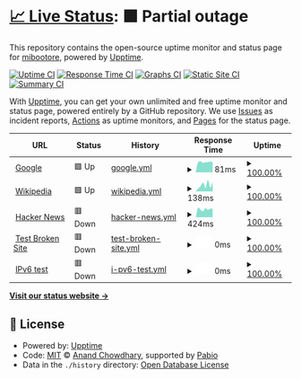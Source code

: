 # [📈 Live Status](https://mibootore.github.io/myuptime): <!--live status--> **🟧 Partial outage**

This repository contains the open-source uptime monitor and status page for [mibootore](https://mibootore.github.io/myuptime), powered by [Upptime](https://github.com/upptime/upptime).

[![Uptime CI](https://github.com/mibootore/myuptime/workflows/Uptime%20CI/badge.svg)](https://github.com/mibootore/myuptime/actions?query=workflow%3A%22Uptime+CI%22)
[![Response Time CI](https://github.com/mibootore/myuptime/workflows/Response%20Time%20CI/badge.svg)](https://github.com/mibootore/myuptime/actions?query=workflow%3A%22Response+Time+CI%22)
[![Graphs CI](https://github.com/mibootore/myuptime/workflows/Graphs%20CI/badge.svg)](https://github.com/mibootore/myuptime/actions?query=workflow%3A%22Graphs+CI%22)
[![Static Site CI](https://github.com/mibootore/myuptime/workflows/Static%20Site%20CI/badge.svg)](https://github.com/mibootore/myuptime/actions?query=workflow%3A%22Static+Site+CI%22)
[![Summary CI](https://github.com/mibootore/myuptime/workflows/Summary%20CI/badge.svg)](https://github.com/mibootore/myuptime/actions?query=workflow%3A%22Summary+CI%22)

With [Upptime](https://upptime.js.org), you can get your own unlimited and free uptime monitor and status page, powered entirely by a GitHub repository. We use [Issues](https://github.com/mibootore/myuptime/issues) as incident reports, [Actions](https://github.com/mibootore/myuptime/actions) as uptime monitors, and [Pages](https://mibootore.github.io/myuptime) for the status page.

<!--start: status pages-->
<!-- This summary is generated by Upptime (https://github.com/upptime/upptime) -->
<!-- Do not edit this manually, your changes will be overwritten -->
<!-- prettier-ignore -->
| URL | Status | History | Response Time | Uptime |
| --- | ------ | ------- | ------------- | ------ |
| <img alt="" src="https://icons.duckduckgo.com/ip3/www.google.com.ico" height="13"> [Google](https://www.google.com) | 🟩 Up | [google.yml](https://github.com/mibootore/myuptime/commits/HEAD/history/google.yml) | <details><summary><img alt="Response time graph" src="./graphs/google/response-time-week.png" height="20"> 81ms</summary><br><a href="https://mibootore.github.io/myuptime/history/google"><img alt="Response time 114" src="https://img.shields.io/endpoint?url=https%3A%2F%2Fraw.githubusercontent.com%2Fmibootore%2Fmyuptime%2FHEAD%2Fapi%2Fgoogle%2Fresponse-time.json"></a><br><a href="https://mibootore.github.io/myuptime/history/google"><img alt="24-hour response time 82" src="https://img.shields.io/endpoint?url=https%3A%2F%2Fraw.githubusercontent.com%2Fmibootore%2Fmyuptime%2FHEAD%2Fapi%2Fgoogle%2Fresponse-time-day.json"></a><br><a href="https://mibootore.github.io/myuptime/history/google"><img alt="7-day response time 81" src="https://img.shields.io/endpoint?url=https%3A%2F%2Fraw.githubusercontent.com%2Fmibootore%2Fmyuptime%2FHEAD%2Fapi%2Fgoogle%2Fresponse-time-week.json"></a><br><a href="https://mibootore.github.io/myuptime/history/google"><img alt="30-day response time 101" src="https://img.shields.io/endpoint?url=https%3A%2F%2Fraw.githubusercontent.com%2Fmibootore%2Fmyuptime%2FHEAD%2Fapi%2Fgoogle%2Fresponse-time-month.json"></a><br><a href="https://mibootore.github.io/myuptime/history/google"><img alt="1-year response time 114" src="https://img.shields.io/endpoint?url=https%3A%2F%2Fraw.githubusercontent.com%2Fmibootore%2Fmyuptime%2FHEAD%2Fapi%2Fgoogle%2Fresponse-time-year.json"></a></details> | <details><summary><a href="https://mibootore.github.io/myuptime/history/google">100.00%</a></summary><a href="https://mibootore.github.io/myuptime/history/google"><img alt="All-time uptime 100.00%" src="https://img.shields.io/endpoint?url=https%3A%2F%2Fraw.githubusercontent.com%2Fmibootore%2Fmyuptime%2FHEAD%2Fapi%2Fgoogle%2Fuptime.json"></a><br><a href="https://mibootore.github.io/myuptime/history/google"><img alt="24-hour uptime 100.00%" src="https://img.shields.io/endpoint?url=https%3A%2F%2Fraw.githubusercontent.com%2Fmibootore%2Fmyuptime%2FHEAD%2Fapi%2Fgoogle%2Fuptime-day.json"></a><br><a href="https://mibootore.github.io/myuptime/history/google"><img alt="7-day uptime 100.00%" src="https://img.shields.io/endpoint?url=https%3A%2F%2Fraw.githubusercontent.com%2Fmibootore%2Fmyuptime%2FHEAD%2Fapi%2Fgoogle%2Fuptime-week.json"></a><br><a href="https://mibootore.github.io/myuptime/history/google"><img alt="30-day uptime 100.00%" src="https://img.shields.io/endpoint?url=https%3A%2F%2Fraw.githubusercontent.com%2Fmibootore%2Fmyuptime%2FHEAD%2Fapi%2Fgoogle%2Fuptime-month.json"></a><br><a href="https://mibootore.github.io/myuptime/history/google"><img alt="1-year uptime 99.98%" src="https://img.shields.io/endpoint?url=https%3A%2F%2Fraw.githubusercontent.com%2Fmibootore%2Fmyuptime%2FHEAD%2Fapi%2Fgoogle%2Fuptime-year.json"></a></details>
| <img alt="" src="https://icons.duckduckgo.com/ip3/en.wikipedia.org.ico" height="13"> [Wikipedia](https://en.wikipedia.org) | 🟩 Up | [wikipedia.yml](https://github.com/mibootore/myuptime/commits/HEAD/history/wikipedia.yml) | <details><summary><img alt="Response time graph" src="./graphs/wikipedia/response-time-week.png" height="20"> 138ms</summary><br><a href="https://mibootore.github.io/myuptime/history/wikipedia"><img alt="Response time 182" src="https://img.shields.io/endpoint?url=https%3A%2F%2Fraw.githubusercontent.com%2Fmibootore%2Fmyuptime%2FHEAD%2Fapi%2Fwikipedia%2Fresponse-time.json"></a><br><a href="https://mibootore.github.io/myuptime/history/wikipedia"><img alt="24-hour response time 196" src="https://img.shields.io/endpoint?url=https%3A%2F%2Fraw.githubusercontent.com%2Fmibootore%2Fmyuptime%2FHEAD%2Fapi%2Fwikipedia%2Fresponse-time-day.json"></a><br><a href="https://mibootore.github.io/myuptime/history/wikipedia"><img alt="7-day response time 138" src="https://img.shields.io/endpoint?url=https%3A%2F%2Fraw.githubusercontent.com%2Fmibootore%2Fmyuptime%2FHEAD%2Fapi%2Fwikipedia%2Fresponse-time-week.json"></a><br><a href="https://mibootore.github.io/myuptime/history/wikipedia"><img alt="30-day response time 193" src="https://img.shields.io/endpoint?url=https%3A%2F%2Fraw.githubusercontent.com%2Fmibootore%2Fmyuptime%2FHEAD%2Fapi%2Fwikipedia%2Fresponse-time-month.json"></a><br><a href="https://mibootore.github.io/myuptime/history/wikipedia"><img alt="1-year response time 182" src="https://img.shields.io/endpoint?url=https%3A%2F%2Fraw.githubusercontent.com%2Fmibootore%2Fmyuptime%2FHEAD%2Fapi%2Fwikipedia%2Fresponse-time-year.json"></a></details> | <details><summary><a href="https://mibootore.github.io/myuptime/history/wikipedia">100.00%</a></summary><a href="https://mibootore.github.io/myuptime/history/wikipedia"><img alt="All-time uptime 100.00%" src="https://img.shields.io/endpoint?url=https%3A%2F%2Fraw.githubusercontent.com%2Fmibootore%2Fmyuptime%2FHEAD%2Fapi%2Fwikipedia%2Fuptime.json"></a><br><a href="https://mibootore.github.io/myuptime/history/wikipedia"><img alt="24-hour uptime 100.00%" src="https://img.shields.io/endpoint?url=https%3A%2F%2Fraw.githubusercontent.com%2Fmibootore%2Fmyuptime%2FHEAD%2Fapi%2Fwikipedia%2Fuptime-day.json"></a><br><a href="https://mibootore.github.io/myuptime/history/wikipedia"><img alt="7-day uptime 100.00%" src="https://img.shields.io/endpoint?url=https%3A%2F%2Fraw.githubusercontent.com%2Fmibootore%2Fmyuptime%2FHEAD%2Fapi%2Fwikipedia%2Fuptime-week.json"></a><br><a href="https://mibootore.github.io/myuptime/history/wikipedia"><img alt="30-day uptime 100.00%" src="https://img.shields.io/endpoint?url=https%3A%2F%2Fraw.githubusercontent.com%2Fmibootore%2Fmyuptime%2FHEAD%2Fapi%2Fwikipedia%2Fuptime-month.json"></a><br><a href="https://mibootore.github.io/myuptime/history/wikipedia"><img alt="1-year uptime 100.00%" src="https://img.shields.io/endpoint?url=https%3A%2F%2Fraw.githubusercontent.com%2Fmibootore%2Fmyuptime%2FHEAD%2Fapi%2Fwikipedia%2Fuptime-year.json"></a></details>
| <img alt="" src="https://icons.duckduckgo.com/ip3/news.ycombinator.com.ico" height="13"> [Hacker News](https://news.ycombinator.com) | 🟥 Down | [hacker-news.yml](https://github.com/mibootore/myuptime/commits/HEAD/history/hacker-news.yml) | <details><summary><img alt="Response time graph" src="./graphs/hacker-news/response-time-week.png" height="20"> 424ms</summary><br><a href="https://mibootore.github.io/myuptime/history/hacker-news"><img alt="Response time 310" src="https://img.shields.io/endpoint?url=https%3A%2F%2Fraw.githubusercontent.com%2Fmibootore%2Fmyuptime%2FHEAD%2Fapi%2Fhacker-news%2Fresponse-time.json"></a><br><a href="https://mibootore.github.io/myuptime/history/hacker-news"><img alt="24-hour response time 448" src="https://img.shields.io/endpoint?url=https%3A%2F%2Fraw.githubusercontent.com%2Fmibootore%2Fmyuptime%2FHEAD%2Fapi%2Fhacker-news%2Fresponse-time-day.json"></a><br><a href="https://mibootore.github.io/myuptime/history/hacker-news"><img alt="7-day response time 424" src="https://img.shields.io/endpoint?url=https%3A%2F%2Fraw.githubusercontent.com%2Fmibootore%2Fmyuptime%2FHEAD%2Fapi%2Fhacker-news%2Fresponse-time-week.json"></a><br><a href="https://mibootore.github.io/myuptime/history/hacker-news"><img alt="30-day response time 316" src="https://img.shields.io/endpoint?url=https%3A%2F%2Fraw.githubusercontent.com%2Fmibootore%2Fmyuptime%2FHEAD%2Fapi%2Fhacker-news%2Fresponse-time-month.json"></a><br><a href="https://mibootore.github.io/myuptime/history/hacker-news"><img alt="1-year response time 310" src="https://img.shields.io/endpoint?url=https%3A%2F%2Fraw.githubusercontent.com%2Fmibootore%2Fmyuptime%2FHEAD%2Fapi%2Fhacker-news%2Fresponse-time-year.json"></a></details> | <details><summary><a href="https://mibootore.github.io/myuptime/history/hacker-news">100.00%</a></summary><a href="https://mibootore.github.io/myuptime/history/hacker-news"><img alt="All-time uptime 100.00%" src="https://img.shields.io/endpoint?url=https%3A%2F%2Fraw.githubusercontent.com%2Fmibootore%2Fmyuptime%2FHEAD%2Fapi%2Fhacker-news%2Fuptime.json"></a><br><a href="https://mibootore.github.io/myuptime/history/hacker-news"><img alt="24-hour uptime 99.99%" src="https://img.shields.io/endpoint?url=https%3A%2F%2Fraw.githubusercontent.com%2Fmibootore%2Fmyuptime%2FHEAD%2Fapi%2Fhacker-news%2Fuptime-day.json"></a><br><a href="https://mibootore.github.io/myuptime/history/hacker-news"><img alt="7-day uptime 100.00%" src="https://img.shields.io/endpoint?url=https%3A%2F%2Fraw.githubusercontent.com%2Fmibootore%2Fmyuptime%2FHEAD%2Fapi%2Fhacker-news%2Fuptime-week.json"></a><br><a href="https://mibootore.github.io/myuptime/history/hacker-news"><img alt="30-day uptime 100.00%" src="https://img.shields.io/endpoint?url=https%3A%2F%2Fraw.githubusercontent.com%2Fmibootore%2Fmyuptime%2FHEAD%2Fapi%2Fhacker-news%2Fuptime-month.json"></a><br><a href="https://mibootore.github.io/myuptime/history/hacker-news"><img alt="1-year uptime 99.98%" src="https://img.shields.io/endpoint?url=https%3A%2F%2Fraw.githubusercontent.com%2Fmibootore%2Fmyuptime%2FHEAD%2Fapi%2Fhacker-news%2Fuptime-year.json"></a></details>
| <img alt="" src="https://icons.duckduckgo.com/ip3/thissitedoesnotexist.koj.co.ico" height="13"> [Test Broken Site](https://thissitedoesnotexist.koj.co) | 🟥 Down | [test-broken-site.yml](https://github.com/mibootore/myuptime/commits/HEAD/history/test-broken-site.yml) | <details><summary><img alt="Response time graph" src="./graphs/test-broken-site/response-time-week.png" height="20"> 0ms</summary><br><a href="https://mibootore.github.io/myuptime/history/test-broken-site"><img alt="Response time 0" src="https://img.shields.io/endpoint?url=https%3A%2F%2Fraw.githubusercontent.com%2Fmibootore%2Fmyuptime%2FHEAD%2Fapi%2Ftest-broken-site%2Fresponse-time.json"></a><br><a href="https://mibootore.github.io/myuptime/history/test-broken-site"><img alt="24-hour response time 0" src="https://img.shields.io/endpoint?url=https%3A%2F%2Fraw.githubusercontent.com%2Fmibootore%2Fmyuptime%2FHEAD%2Fapi%2Ftest-broken-site%2Fresponse-time-day.json"></a><br><a href="https://mibootore.github.io/myuptime/history/test-broken-site"><img alt="7-day response time 0" src="https://img.shields.io/endpoint?url=https%3A%2F%2Fraw.githubusercontent.com%2Fmibootore%2Fmyuptime%2FHEAD%2Fapi%2Ftest-broken-site%2Fresponse-time-week.json"></a><br><a href="https://mibootore.github.io/myuptime/history/test-broken-site"><img alt="30-day response time 0" src="https://img.shields.io/endpoint?url=https%3A%2F%2Fraw.githubusercontent.com%2Fmibootore%2Fmyuptime%2FHEAD%2Fapi%2Ftest-broken-site%2Fresponse-time-month.json"></a><br><a href="https://mibootore.github.io/myuptime/history/test-broken-site"><img alt="1-year response time 0" src="https://img.shields.io/endpoint?url=https%3A%2F%2Fraw.githubusercontent.com%2Fmibootore%2Fmyuptime%2FHEAD%2Fapi%2Ftest-broken-site%2Fresponse-time-year.json"></a></details> | <details><summary><a href="https://mibootore.github.io/myuptime/history/test-broken-site">100.00%</a></summary><a href="https://mibootore.github.io/myuptime/history/test-broken-site"><img alt="All-time uptime 100.00%" src="https://img.shields.io/endpoint?url=https%3A%2F%2Fraw.githubusercontent.com%2Fmibootore%2Fmyuptime%2FHEAD%2Fapi%2Ftest-broken-site%2Fuptime.json"></a><br><a href="https://mibootore.github.io/myuptime/history/test-broken-site"><img alt="24-hour uptime 100.00%" src="https://img.shields.io/endpoint?url=https%3A%2F%2Fraw.githubusercontent.com%2Fmibootore%2Fmyuptime%2FHEAD%2Fapi%2Ftest-broken-site%2Fuptime-day.json"></a><br><a href="https://mibootore.github.io/myuptime/history/test-broken-site"><img alt="7-day uptime 100.00%" src="https://img.shields.io/endpoint?url=https%3A%2F%2Fraw.githubusercontent.com%2Fmibootore%2Fmyuptime%2FHEAD%2Fapi%2Ftest-broken-site%2Fuptime-week.json"></a><br><a href="https://mibootore.github.io/myuptime/history/test-broken-site"><img alt="30-day uptime 100.00%" src="https://img.shields.io/endpoint?url=https%3A%2F%2Fraw.githubusercontent.com%2Fmibootore%2Fmyuptime%2FHEAD%2Fapi%2Ftest-broken-site%2Fuptime-month.json"></a><br><a href="https://mibootore.github.io/myuptime/history/test-broken-site"><img alt="1-year uptime 100.00%" src="https://img.shields.io/endpoint?url=https%3A%2F%2Fraw.githubusercontent.com%2Fmibootore%2Fmyuptime%2FHEAD%2Fapi%2Ftest-broken-site%2Fuptime-year.json"></a></details>
| <img alt="" src="https://icons.duckduckgo.com/ip3/null.ico" height="13"> [IPv6 test](forwardemail.net) | 🟥 Down | [i-pv6-test.yml](https://github.com/mibootore/myuptime/commits/HEAD/history/i-pv6-test.yml) | <details><summary><img alt="Response time graph" src="./graphs/i-pv6-test/response-time-week.png" height="20"> 0ms</summary><br><a href="https://mibootore.github.io/myuptime/history/i-pv6-test"><img alt="Response time 0" src="https://img.shields.io/endpoint?url=https%3A%2F%2Fraw.githubusercontent.com%2Fmibootore%2Fmyuptime%2FHEAD%2Fapi%2Fi-pv6-test%2Fresponse-time.json"></a><br><a href="https://mibootore.github.io/myuptime/history/i-pv6-test"><img alt="24-hour response time 0" src="https://img.shields.io/endpoint?url=https%3A%2F%2Fraw.githubusercontent.com%2Fmibootore%2Fmyuptime%2FHEAD%2Fapi%2Fi-pv6-test%2Fresponse-time-day.json"></a><br><a href="https://mibootore.github.io/myuptime/history/i-pv6-test"><img alt="7-day response time 0" src="https://img.shields.io/endpoint?url=https%3A%2F%2Fraw.githubusercontent.com%2Fmibootore%2Fmyuptime%2FHEAD%2Fapi%2Fi-pv6-test%2Fresponse-time-week.json"></a><br><a href="https://mibootore.github.io/myuptime/history/i-pv6-test"><img alt="30-day response time 0" src="https://img.shields.io/endpoint?url=https%3A%2F%2Fraw.githubusercontent.com%2Fmibootore%2Fmyuptime%2FHEAD%2Fapi%2Fi-pv6-test%2Fresponse-time-month.json"></a><br><a href="https://mibootore.github.io/myuptime/history/i-pv6-test"><img alt="1-year response time 0" src="https://img.shields.io/endpoint?url=https%3A%2F%2Fraw.githubusercontent.com%2Fmibootore%2Fmyuptime%2FHEAD%2Fapi%2Fi-pv6-test%2Fresponse-time-year.json"></a></details> | <details><summary><a href="https://mibootore.github.io/myuptime/history/i-pv6-test">100.00%</a></summary><a href="https://mibootore.github.io/myuptime/history/i-pv6-test"><img alt="All-time uptime 100.00%" src="https://img.shields.io/endpoint?url=https%3A%2F%2Fraw.githubusercontent.com%2Fmibootore%2Fmyuptime%2FHEAD%2Fapi%2Fi-pv6-test%2Fuptime.json"></a><br><a href="https://mibootore.github.io/myuptime/history/i-pv6-test"><img alt="24-hour uptime 100.00%" src="https://img.shields.io/endpoint?url=https%3A%2F%2Fraw.githubusercontent.com%2Fmibootore%2Fmyuptime%2FHEAD%2Fapi%2Fi-pv6-test%2Fuptime-day.json"></a><br><a href="https://mibootore.github.io/myuptime/history/i-pv6-test"><img alt="7-day uptime 100.00%" src="https://img.shields.io/endpoint?url=https%3A%2F%2Fraw.githubusercontent.com%2Fmibootore%2Fmyuptime%2FHEAD%2Fapi%2Fi-pv6-test%2Fuptime-week.json"></a><br><a href="https://mibootore.github.io/myuptime/history/i-pv6-test"><img alt="30-day uptime 100.00%" src="https://img.shields.io/endpoint?url=https%3A%2F%2Fraw.githubusercontent.com%2Fmibootore%2Fmyuptime%2FHEAD%2Fapi%2Fi-pv6-test%2Fuptime-month.json"></a><br><a href="https://mibootore.github.io/myuptime/history/i-pv6-test"><img alt="1-year uptime 100.00%" src="https://img.shields.io/endpoint?url=https%3A%2F%2Fraw.githubusercontent.com%2Fmibootore%2Fmyuptime%2FHEAD%2Fapi%2Fi-pv6-test%2Fuptime-year.json"></a></details>

<!--end: status pages-->

[**Visit our status website →**](https://mibootore.github.io/myuptime)

## 📄 License

- Powered by: [Upptime](https://github.com/upptime/upptime)
- Code: [MIT](./LICENSE) © [Anand Chowdhary](https://anandchowdhary.com), supported by [Pabio](https://pabio.com)
- Data in the `./history` directory: [Open Database License](https://opendatacommons.org/licenses/odbl/1-0/)
